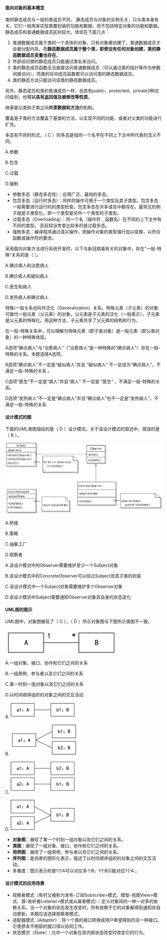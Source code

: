 #### 面向对象的基本概念

类的静态成员与一般的类成员不同， 静态成员与对象的实例无关，只与类本身有关。它们一般用来实现类要封装的功能和数据，但不包括特定对象的功能和数据。静态成员和普通数据成员区别较大，体现在下面几点： 　　

1. 普通数据成员属于类的一个具体的对象，只有对象被创建了，普通数据成员才会被分配内存。而**静态数据成员属于整个类，即使没有任何对象创建，类的静态数据成员变量也存在**。
2. 外部访问类的静态成员只能通过类名来访问。
3. 类的静态成员函数无法直接访问普通数据成员（可以通过类的指针等作为参数间接访问），而类的任何成员函数都可以访问类的静态数据成员。
4. 类的静态方法只能访问该类的静态数据成员。　　

另外，静态成员和类的普通成员一样，也具有public、protected、private3种访问级别，也**可以具有返回值及被修改等性质**。

继承是父类和子类之间**共享数据和方法**的机制。

覆盖是子类的方法覆盖了基类的方法，以实现不同的功能，或者对父类的功能进行扩充。

多态有不同的形式，（ C ）的多态是指同一个名字在不同上下文中所代表的含义不同。

A.参数

B.包含

C.过载

D.强制

- 参数多态（静态多态性）：应用广泛、最纯的多态。
- 包含多态（运行时多态）：同样的操作可用于一个类型及其子类型。包含多态一般需要进行运行时的类型检查。包含多态在许多语言中都存在，最常见的例子就是子类型化，即一个类型是另外一个类型的子类型。
- 过载多态（Overloading）：同一个名（操作符﹑函数名）在不同的上下文中有不同的类型。 目前软设考查比较多的是过载多态。
- 强制多态：编译程序通过语义操作，把操作对象的类型强行加以变换，以符合函数或操作符的要求。

采用面向对象方法进行系统开发时，以下与新冠病毒有关的对象中，存在“一般-特殊“关系的是（ ）。

A.确诊病人和治愈病人

B.确诊病人和疑似病人

C.医生和病人

D.发热病人和确诊病人

特殊/一般关系也叫作泛化（Generalization）关系。特殊元素（子元素）的对象可替代一般元素（父元素）的对象，父元素是子元素的泛化（一般表示），子元素是父元素的特殊化。用这种方法，子元素共享了父元素的结构和行为。

在一般-特殊关系中，可以理解为特殊元素（即子类对象）是一般元素（即父类对象）的一种特殊体现。

A选项“确诊病人”与“治愈病人”（“治愈病人”是一种特殊的“确诊病人”）存在一般-特殊的关系。本题选择A选项。

B选项“确诊病人”不一定是“疑似病人”并且 “疑似病人” 不一定成为“确诊病人”，不满足一般-特殊的关系 。

C选项“医生”不一定是“病人”并且“病人”  不一定是 “医生” ，不满足一般-特殊的关系。

D选项“发热病人”不一定是“确诊病人”并且“确诊病人”也不一定是“发热病人”，不满足一般-特殊的关系



#### 设计模式的图

下面的UML类图描绘的是（ D ）设计模式。关于该设计模式的叙述中，错误的是（ B ）。

![img](img/21d3d7161344492a8627b0f46461d4d7_.png)

A.桥接

 B.策略

 C.抽象工厂

 D.观察者

A.该设计模式中的Observer需要维护至少一个Subject对象

 B.该设计模式中的ConcreteObserver可以绕过Subject及其子类的封装

 C.该设计模式中一个Subject对象需要维护多个Observer对象

 D.该设计模式中Subject需要通知Observer对象其自身的状态变化



#### UML图的图示

UML图中，对象图展现了（ C ），（ D ）所示对象图与下图所示类图不一致。

<img src="img/TMtjRDbDK4.png" alt="img" style="zoom:50%;" />

A.一组对象、接口、协作和它们之间的关系

B.一组用例、参与者以及它们之间的关系

C.某一时刻一组对象以及它们之间的关系

D.以时间顺序组织的对象之间的交互活动

A.<img src="img/FLHRWxzqX7.png" alt="img" style="zoom:50%;" />

B.<img src="img/5QcCWena9e.png" alt="img" style="zoom:50%;" />

C.<img src="img/F9n8T9watJ.png" alt="img" style="zoom:50%;" />

D.<img src="img/9p5DH4D4V9.png" alt="img" style="zoom:50%;" />

- **对象图**：展现了某一个时刻一组对象以及它们之间的关系。
- **类图**：展现了一组对象、接口、协作和它们之间的关系。
- **用例图**：展现了一组用例、参与者以及它们之间的关系。
- **序列图**：是场景的图形化表示，描述了以时间顺序组织的对象之间的交互活动。
- 多重度：图示表示的是1个A可以对应多个B，1个B只能对应1个A 。



#### 设计模式的应用场景

- 观察者模式（有时又被称为发布-订阅Subscribe>模式、模型-视图View>模式、源-收听者Listener>模式或从属者模式）：定义对象间的一种一对多的依赖关系，当一个对象的状态发生改变时，所有依赖于它的对象都得到通知并自动更新。本题应该选择观察者模式。
- 适配器模式（Adapter）：将一个类的接口转换成用户希望得到的另一种接口。它使原本不相容的接口得以协同工作。
- 状态模式（State）：允许一个对象在其内部状态改变时改变它的行为。





























































